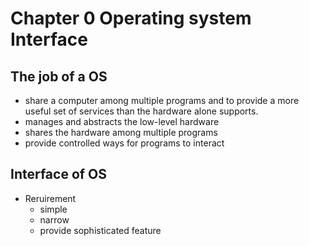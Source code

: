 # Chapter 0 Operating system Interface

## The job of a OS

- share a computer among multiple programs and to provide a more useful set of services than the hardware alone supports.
- manages and abstracts the low-level hardware
- shares the hardware among multiple programs
- provide controlled ways for programs to interact

## Interface of OS

- Reruirement
  - simple
  - narrow
  - provide sophisticated feature